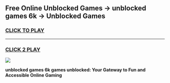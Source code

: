 
## Free Online Unblocked Games → unblocked games 6k → Unblocked Games
<h3>
<a href="https://premium.freeplayer.one?title=unblocked_games_6k&ref=21F">CLICK TO PLAY</a></h3>
<hr>

<h3>
<a href="https://premium.freeplayer.one?title=unblocked_games_6k&ref=21F">CLICK 2 PLAY</a>
  
</h3>

<a href="https://premium.freeplayer.one?title=unblocked_games_6k&ref=21F/"><img src="https://clearcache.store/games.png"></a>


**unblocked games 6k games unblocked: Your Gateway to Fun and Accessible Online Gaming**
